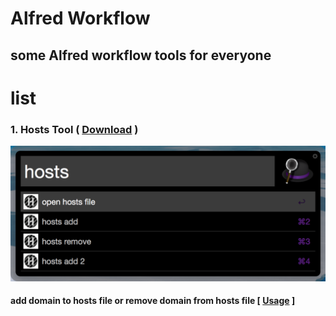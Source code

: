 # Alfred Workflow
## some Alfred workflow tools for everyone

# list

### 1. Hosts Tool  ( [Download](https://raw.githubusercontent.com/antscript/AlfredWorkflow/master/hostsTool/hostsTool.alfredworkflow) )
![hosts workflow](https://raw.githubusercontent.com/antscript/AlfredWorkflow/master/res/hostsTool-1.png)
#### add domain to hosts file or remove domain from hosts file [ [Usage](https://github.com/antscript/AlfredWorkflow/tree/master/hostsTool) ]
